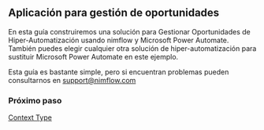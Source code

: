 ## Aplicación para gestión de oportunidades
En esta guía construiremos una solución para Gestionar Oportunidades de Hiper-Automatización usando nimflow y Microsoft Power Automate. También puedes elegir cualquier otra solución de hiper-automatización para sustituir Microsoft Power Automate en este ejemplo.

Esta guía es bastante simple, pero si encuentran problemas pueden consultarnos en support@nimflow.com

### Próximo paso
[Context Type](https://github.com/nimflow/nimflow-docs/blob/dc4ec80aca338424bb8b2c0e7ee7a85d115cae75/get-started/nimflow-contextType.md)
